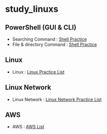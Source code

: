 # study_linuxs
## PowerShell (GUI & CLI)

- Searching Command : [Shell Practice](codes/10_powershell.sh)
- File & directory Command : [Shell Practice](codes/20_controll_file_dir_powershells.sh)


## Linux 
- Linux : [Linux Practice List](codes/Linux_Practice/)

## Linux Network 
- Linux Network : [Linux Network Practice List](codes/Linux_Network/)

## AWS 
- AWS : [AWS List](codes/AWS/)